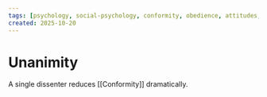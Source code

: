 ```yaml
---
tags: [psychology, social-psychology, conformity, obedience, attitudes, attribution, prejudice, aggression, prosocial]
created: 2025-10-20
---
```

# Unanimity

A single dissenter reduces [[Conformity]] dramatically.
